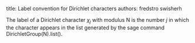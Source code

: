 title: Label convention for Dirichlet characters
authors:
    fredstro
    swisherh

The label of a Dirichlet character $\chi_j$ with modulus N is the number $j$ in which the character appears in the list generated by the <a knowl="lmfdb/sage">sage</a> command  DirichletGroup(N).list().
